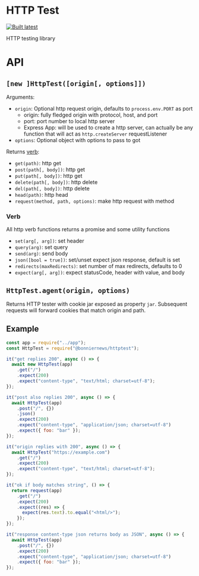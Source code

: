HTTP Test
=========

[![Built latest](https://github.com/BonnierNews/httptest/actions/workflows/build-latest.yaml/badge.svg)](https://github.com/BonnierNews/httptest/actions/workflows/build-latest.yaml)

HTTP testing library

# API

## `[new ]HttpTest([origin[, options]])`

Arguments:
- `origin`: Optional http request origin, defaults to `process.env.PORT` as port
    - origin: fully fledged origin with protocol, host, and port
    - port: port number to local http server
    - Express App: will be used to create a http server, can actually be any function that will act as `http.createServer` requestListener
- `options`: Optional object with options to pass to got

Returns [verb](#verb):
- `get(path)`: http get
- `post(path[, body])`: http get
- `put(path[, body])`: http get
- `delete(path[, body])`: http delete
- `del(path[, body])`: http delete
- `head(path)`: http head
- `request(method, path, options)`: make http request with method

### Verb

All http verb functions returns a promise and some utility functions

- `set(arg[, arg])`: set header
- `query(arg)`: set query
- `send(arg)`: send body
- `json([bool = true])`: set/unset expect json response, default is set
- `redirects(maxRedirects)`: set number of max redirects, defaults to 0
- `expect(arg[, arg])`: expect statusCode, header with value, and body

## `HttpTest.agent(origin, options)`

Returns HTTP tester with cookie jar exposed as property `jar`. Subsequent requests will forward cookies that match origin and path.

## Example

```js
const app = require("../app");
const HttpTest = require("@bonniernews/httptest");

it("get replies 200", async () => {
  await new HttpTest(app)
    .get("/")
    .expect(200)
    .expect("content-type", "text/html; charset=utf-8");
});

it("post also replies 200", async () => {
  await HttpTest(app)
    .post("/", {})
    .json()
    .expect(200)
    .expect("content-type", "application/json; charset=utf-8")
    .expect({ foo: "bar" });
});

it("origin replies with 200", async () => {
  await HttpTest("https://example.com")
    .get("/")
    .expect(200)
    .expect("content-type", "text/html; charset=utf-8");
});

it("ok if body matches string", () => {
  return request(app)
    .get("/")
    .expect(200)
    .expect((res) => {
      expect(res.text).to.equal("<html/>");
    });
});

it("response content-type json returns body as JSON", async () => {
  await HttpTest(app)
    .post("/", {})
    .expect(200)
    .expect("content-type", "application/json; charset=utf-8")
    .expect({ foo: "bar" });
});
```
